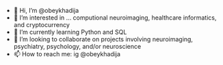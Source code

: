 - 👋 Hi, I’m @obeykhadija
- 👀 I’m interested in ... computional neuroimaging, healthcare informatics, and cryptocurrency
- 🌱 I’m currently learning Python and SQL
- 💞️ I’m looking to collaborate on projects involving neuroimaging, psychiatry, psychology, and/or neuroscience
- 📫 How to reach me: ig @obeykhadija

<!---
obeykhadija/obeykhadija is a ✨ special ✨ repository because its `README.md` (this file) appears on your GitHub profile.
You can click the Preview link to take a look at your changes.
--->
